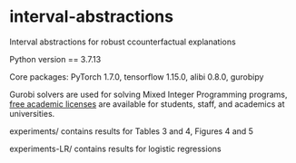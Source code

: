 # interval-abstractions
Interval abstractions for robust ccounterfactual explanations

Python version == 3.7.13

Core packages: PyTorch 1.7.0, tensorflow 1.15.0, alibi 0.8.0, gurobipy

Gurobi solvers are used for solving Mixed Integer Programming programs, [free academic licenses](https://www.gurobi.com/academia/academic-program-and-licenses/) are available for students, staff, and academics at universities.

experiments/ contains results for Tables 3 and 4, Figures 4 and 5

experiments-LR/ contains results for logistic regressions